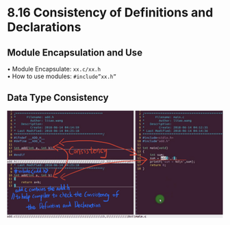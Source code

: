 # 8.16 Consistency of Definitions and Declarations



## Module Encapsulation and Use

• Module Encapsulate: `xx.c/xx.h`  
• How to use modules: `#include”xx.h”`  

## Data Type Consistency

![01](https://github.com/knightsummon/02-Computer-underlying-programming-and-system-optimization/blob/main/08%20Modular%20Programming%20in%20C%20Language/8.16%20Consistency%20of%20Definitions%20and%20Declarations.assets/01.jpg)
